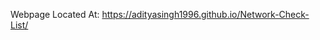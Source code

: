 Webpage Located At: [https://adityasingh1996.github.io/Network-Check-List/ ](https://adityasingh1996.github.io/SecureCheck/)
